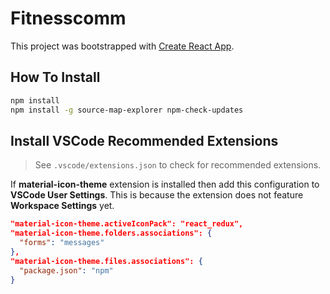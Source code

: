 # Fitnesscomm

This project was bootstrapped with [Create React App](https://github.com/facebook/create-react-app).

## How To Install

```sh
npm install
npm install -g source-map-explorer npm-check-updates
```

## Install VSCode Recommended Extensions

> See `.vscode/extensions.json` to check for recommended extensions.

If **material-icon-theme** extension is installed then add this configuration to **VSCode User Settings**. This is because the extension does not feature **Workspace Settings** yet.

```json
"material-icon-theme.activeIconPack": "react_redux",
"material-icon-theme.folders.associations": {
  "forms": "messages"
},
"material-icon-theme.files.associations": {
  "package.json": "npm"
}
```

